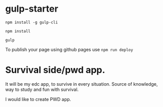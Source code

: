 # gulp-starter

`npm install -g gulp-cli`

`npm install`

`gulp`

To publish your page using github pages use `npm run deploy`


# Survival side/pwd app.

It will be my edc app, to survive in every situation. Source of knowledge, way to study and fun with survival.

I would like to create PWD app.

